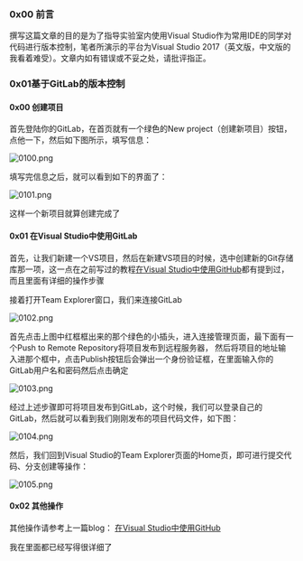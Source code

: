 ### 0x00 前言

撰写这篇文章的目的是为了指导实验室内使用Visual Studio作为常用IDE的同学对代码进行版本控制，笔者所演示的平台为Visual Studio 2017（英文版，中文版的我看着难受）。文章内如有错误或不妥之处，请批评指正。

### 0x01基于GitLab的版本控制 

#### 0x00 创建项目

首先登陆你的GitLab，在首页就有一个绿色的New project（创建新项目）按钮，点他一下，然后如下图所示，填写信息：

![0100.png](https://bucket.shaoqunliu.cn/image/0100.png)

填写完信息之后，就可以看到如下的界面了：

![0101.png](https://bucket.shaoqunliu.cn/image/0101.png)

这样一个新项目就算创建完成了

#### 0x01 在Visual Studio中使用GitLab

首先，让我们新建一个VS项目，然后在新建VS项目的时候，选中创建新的Git存储库那一项，这一点在之前写过的教程[在Visual Studio中使用GitHub](https://www.shaoqunliu.cn/#/anthologies/tools/git/在VS中使用GitHub)都有提到过，而且里面有详细的操作步骤

接着打开Team Explorer窗口，我们来连接GitLab

![0102.png](https://bucket.shaoqunliu.cn/image/0102.png)

首先点击上图中红框框出来的那个绿色的小插头，进入连接管理页面，最下面有一个Push to Remote Repository将项目发布到远程服务器， 然后将项目的地址输入进那个框中，点击Publish按钮后会弹出一个身份验证框，在里面输入你的GitLab用户名和密码然后点击确定

![0103.png](https://bucket.shaoqunliu.cn/image/0103.png)

经过上述步骤即可将项目发布到GitLab，这个时候，我们可以登录自己的GitLab，然后就可以看到我们刚刚发布的项目代码文件，如下图：

![0104.png](https://bucket.shaoqunliu.cn/image/0104.png)

然后，我们回到Visual Studio的Team Explorer页面的Home页，即可进行提交代码、分支创建等操作：

![0105.png](https://bucket.shaoqunliu.cn/image/0105.png)

#### 0x02 其他操作

其他操作请参考上一篇blog： [在Visual Studio中使用GitHub](https://www.shaoqunliu.cn/#/anthologies/tools/git/在VS中使用GitHub)

我在里面都已经写得很详细了



